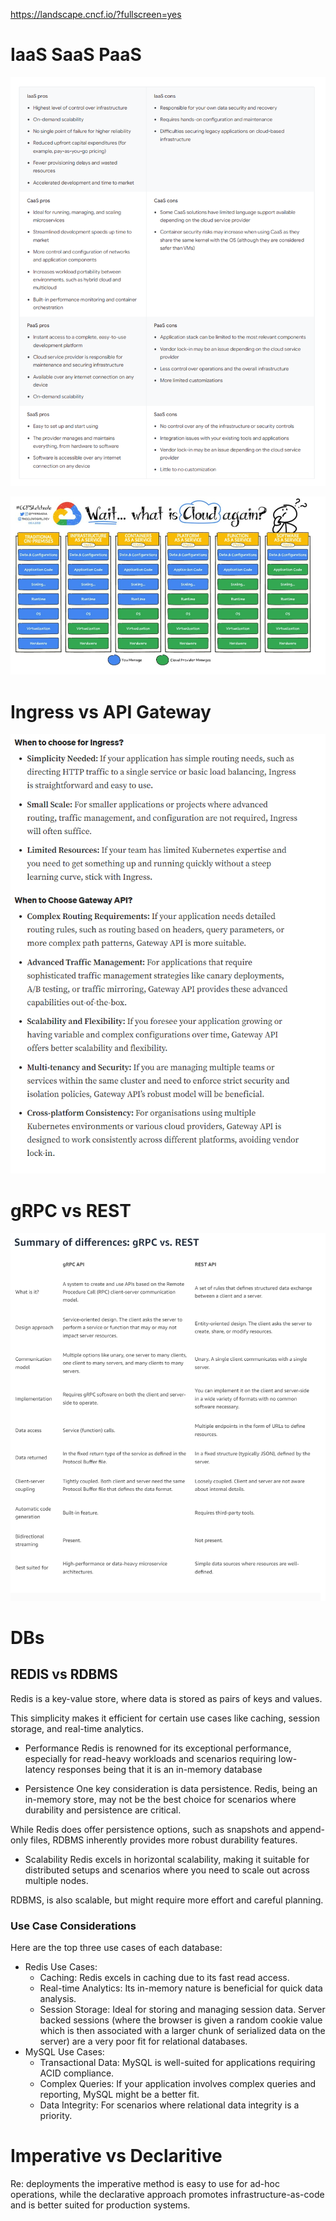 https://landscape.cncf.io/?fullscreen=yes



# IaaS SaaS PaaS 
![IaaSvsSaaS](./images/IaasvsSaas.png)

![MangementResponsibilityMatrix](./images/MangementResponsibilityMatrix.png)



# Ingress vs API Gateway
![Ingress_vs_APIGateway](./images/Ingress_vs_APIGateway.png)


# gRPC vs REST
![gRPCvsREST](./images/gRPCvsREST.png)


# DBs
## REDIS vs RDBMS

Redis is a key-value store, where data is stored as pairs of keys and values.
 
This simplicity makes it efficient for certain use cases like caching, session storage, and real-time analytics. 

* Performance
Redis is renowned for its exceptional performance, especially for read-heavy workloads and scenarios requiring low-latency responses being that it is an in-memory database

* Persistence
One key consideration is data persistence. Redis, being an in-memory store, may not be the best choice for scenarios where durability and persistence are critical. 

While Redis does offer persistence options, such as snapshots and append-only files, RDBMS inherently provides more robust durability features.

* Scalability
Redis excels in horizontal scalability, making it suitable for distributed setups and scenarios where you need to scale out across multiple nodes. 

RDBMS, is also scalable, but might require more effort and careful planning.

### Use Case Considerations
Here are the top three use cases of each database:

* Redis Use Cases:
    * Caching: Redis excels in caching due to its fast read access.
    * Real-time Analytics: Its in-memory nature is beneficial for quick data analysis.
    * Session Storage: Ideal for storing and managing session data. Server backed sessions (where the browser is given a random cookie value which is then associated with a larger chunk of serialized data on the server) are a very poor fit for relational databases.
* MySQL Use Cases:
    * Transactional Data: MySQL is well-suited for applications requiring ACID compliance.
    * Complex Queries: If your application involves complex queries and reporting, MySQL might be a better fit.
    * Data Integrity: For scenarios where relational data integrity is a priority.



# Imperative vs Declaritive
Re: deployments the imperative method is easy to use for ad-hoc operations, while the declarative approach promotes infrastructure-as-code and is better suited for production systems. 
